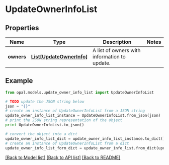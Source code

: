 # UpdateOwnerInfoList


## Properties

Name | Type | Description | Notes
------------ | ------------- | ------------- | -------------
**owners** | [**List[UpdateOwnerInfo]**](UpdateOwnerInfo.md) | A list of owners with information to update. | 

## Example

```python
from opal.models.update_owner_info_list import UpdateOwnerInfoList

# TODO update the JSON string below
json = "{}"
# create an instance of UpdateOwnerInfoList from a JSON string
update_owner_info_list_instance = UpdateOwnerInfoList.from_json(json)
# print the JSON string representation of the object
print UpdateOwnerInfoList.to_json()

# convert the object into a dict
update_owner_info_list_dict = update_owner_info_list_instance.to_dict()
# create an instance of UpdateOwnerInfoList from a dict
update_owner_info_list_form_dict = update_owner_info_list.from_dict(update_owner_info_list_dict)
```
[[Back to Model list]](../README.md#documentation-for-models) [[Back to API list]](../README.md#documentation-for-api-endpoints) [[Back to README]](../README.md)



